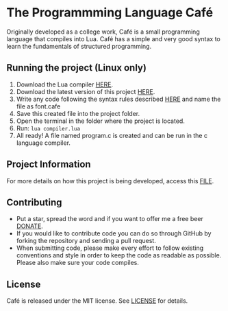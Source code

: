 # The Programmming Language Café
Originally developed as a college work, Café is a small programming language that compiles into Lua. Café has a simple and very good syntax to learn the fundamentals of structured programming.

## Running the project (Linux only)
1. Download the Lua compiler [HERE](https://www.lua.org/download.html).
2. Download the latest version of this project [HERE](https://github.com/valmirt/Compilador-em-lua/releases/latest).
3. Write any code following the syntax rules described [HERE](https://github.com/valmirt/Programming-language-cafe/wiki) and name the file as font.cafe
4. Save this created file into the project folder.
5. Open the terminal in the folder where the project is located.
6. Run: `lua compiler.lua`
7. All ready! A file named program.c is created and can be run in the c language compiler.

## Project Information
For more details on how this project is being developed, access this [FILE](https://github.com/valmirt/Programming-language-cafe/wiki/Project-Information).

## Contributing
* Put a star, spread the word and if you want to offer me a free beer [DONATE]().
* If you would like to contribute code you can do so through GitHub by forking the repository and sending a pull request.
* When submitting code, please make every effort to follow existing conventions and style in order to keep the code as readable as possible. Please also make sure your code compiles.

## License
Café is released under the MIT license. See [LICENSE](Programming-language-cafe/LICENSE) for details.
